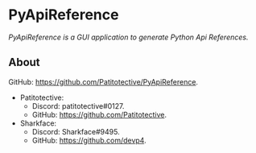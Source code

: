 # PyApiReference
_PyApiReference is a GUI application to generate Python Api References._

About
---
GitHub: https://github.com/Patitotective/PyApiReference.
- Patitotective:
	- Discord: patitotective#0127.
	- GitHub: https://github.com/Patitotective.
- Sharkface:
	- Discord: Sharkface#9495.
	- GitHub: https://github.com/devp4.

